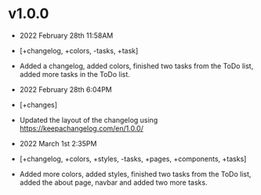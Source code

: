# v1.0.0

- 2022 February 28th 11:58AM
- [+changelog, +colors, -tasks, +task]
- Added a changelog, added colors, finished two tasks from the ToDo list, added more tasks in the ToDo list.

- 2022 February 28th 6:04PM
- [+changes]
- Updated the layout of the changelog using <https://keepachangelog.com/en/1.0.0/>
- 2022 March 1st 2:35PM
- [+changelog, +colors, +styles, -tasks, +pages, +components, +tasks]
- Added more colors, added styles, finished two tasks from the ToDo list, added the about page, navbar and added two more tasks.